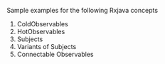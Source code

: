 Sample examples for the following Rxjava concepts

1. ColdObservables<br>
2. HotObservables<br>
3. Subjects<br>
4. Variants of Subjects<br>
5. Connectable Observables<br>
